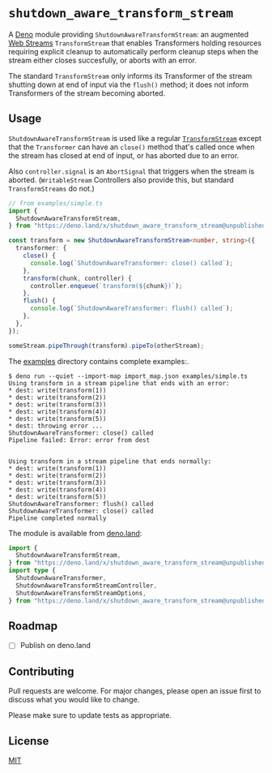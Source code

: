 # `shutdown_aware_transform_stream`

A [Deno] module providing `ShutdownAwareTransformStream`: an augmented
[Web Streams] `TransformStream` that enables Transformers holding resources
requiring explicit cleanup to automatically perform cleanup steps when the
stream either closes succesfully, or aborts with an error.

The standard `TransformStream` only informs its Transformer of the stream
shutting down at end of input via the `flush()` method; it does not inform
Transformers of the stream becoming aborted.

[Web Streams]: https://developer.mozilla.org/en-US/docs/Web/API/Streams_API
[Deno]: https://deno.land/

## Usage

`ShutdownAwareTransformStream` is used like a regular [`TransformStream`] except
that the `Transformer` can have an `close()` method that's called once when the
stream has closed at end of input, or has aborted due to an error.

Also `controller.signal` is an `AbortSignal` that triggers when the stream is
aborted. (`WritableStream` Controllers also provide this, but standard
`TransformStreams` do not.)

[`TransformStream`]: https://developer.mozilla.org/en-US/docs/Web/API/TransformStream

```ts
// from examples/simple.ts
import {
  ShutdownAwareTransformStream,
} from "https://deno.land/x/shutdown_aware_transform_stream@unpublished/mod.ts";

const transform = new ShutdownAwareTransformStream<number, string>({
  transformer: {
    close() {
      console.log(`ShutdownAwareTransformer: close() called`);
    },
    transform(chunk, controller) {
      controller.enqueue(`transform(${chunk})`);
    },
    flush() {
      console.log(`ShutdownAwareTransformer: flush() called`);
    },
  },
});

someStream.pipeThrough(transform).pipeTo(otherStream);
```

The [examples](./examples) directory contains complete examples:.

```console
$ deno run --quiet --import-map import_map.json examples/simple.ts
Using transform in a stream pipeline that ends with an error:
* dest: write(transform(1))
* dest: write(transform(2))
* dest: write(transform(3))
* dest: write(transform(4))
* dest: write(transform(5))
* dest: throwing error ...
ShutdownAwareTransformer: close() called
Pipeline failed: Error: error from dest


Using transform in a stream pipeline that ends normally:
* dest: write(transform(1))
* dest: write(transform(2))
* dest: write(transform(3))
* dest: write(transform(4))
* dest: write(transform(5))
ShutdownAwareTransformer: flush() called
ShutdownAwareTransformer: close() called
Pipeline completed normally
```

The module is available from
[deno.land](https://deno.land/x/shutdown_aware_transform_stream):

```ts
import {
  ShutdownAwareTransformStream,
} from "https://deno.land/x/shutdown_aware_transform_stream@unpublished/mod.ts";
import type {
  ShutdownAwareTransformer,
  ShutdownAwareTransformStreamController,
  ShutdownAwareTransformStreamOptions,
} from "https://deno.land/x/shutdown_aware_transform_stream@unpublished/mod.ts";
```

## Roadmap

- [ ] Publish on deno.land

## Contributing

Pull requests are welcome. For major changes, please open an issue first to
discuss what you would like to change.

Please make sure to update tests as appropriate.

## License

[MIT](https://choosealicense.com/licenses/mit/)
